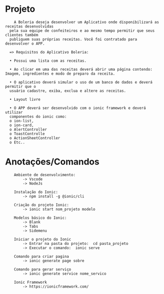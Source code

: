 # Projeto
	    A Boleria deseja desenvolver um Aplicativo onde disponibilizará as receitas desenvolvidas
      pela sua equipe de confeiteiros e ao mesmo tempo permitir que seus clientes também
      publiquem suas próprias receitas. Você foi contratado para desenvolver o APP.
      
      => Requisitos do Aplicativo Boleria:
      
      • Possui uma lista com as receitas.
      
      • Ao clicar em uma das receitas deverá abrir uma página contendo: Imagem, ingredientes e modo de preparo da receita.
      
      • O aplicativo deverá simular o uso de um banco de dados e deverá permitir que o
      usuário cadastre, exiba, exclua e altere as receitas.
      
      • Layout livre
      
      • O APP deverá ser desenvolvido com o ionic framework e deverá utilizar
      componentes do ionic como:
      o ion-list,
      o ion-card,
      o AlertController
      o ToastControlle
      o ActionSheetController
      o Etc..
		
      
# Anotações/Comandos
      	Ambiente de desenvolvimento: 
			-> Vscode
			-> NodeJs

		Instalação do Ionic: 
			-> npm install -g @ionic/cli

		Criação do projeto Ionic: 
			-> ionic start nom_projeto modelo

		Modelos básico do Ionic: 
			-> Blank
			-> Tabs
			-> Sidemenu
		
		Iniciar o projeto do Ionic
			-> Entrar na pasta do projeto:  cd pasta_projeto
			-> Executar o comando:  ionic serve 
    
    	Comando para criar pagina
			-> ionic generate page sobre
      
    	Comando para gerar serviço 
      		-> ionic generate service nome_servico
		
	 	Ionic Framework
			-> https://ionicframework.com/
